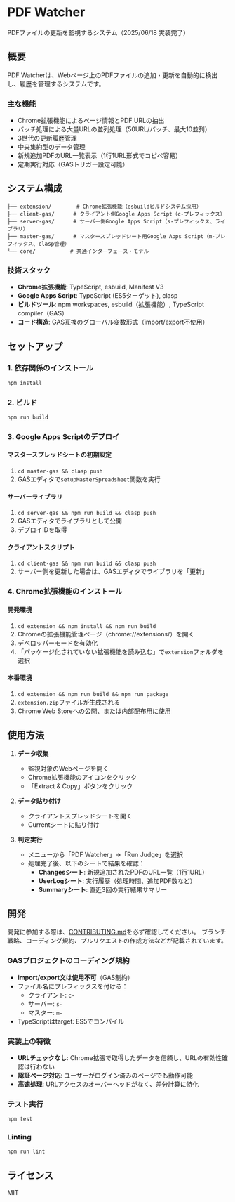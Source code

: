 # PDF Watcher

PDFファイルの更新を監視するシステム（2025/06/18 実装完了）

## 概要

PDF Watcherは、Webページ上のPDFファイルの追加・更新を自動的に検出し、履歴を管理するシステムです。

### 主な機能

- Chrome拡張機能によるページ情報とPDF URLの抽出
- バッチ処理による大量URLの並列処理（50URL/バッチ、最大10並列）
- 3世代の更新履歴管理
- 中央集約型のデータ管理
- 新規追加PDFのURL一覧表示（1行1URL形式でコピペ容易）
- 定期実行対応（GASトリガー設定可能）

## システム構成

```
├── extension/        # Chrome拡張機能（esbuildビルドシステム採用）
├── client-gas/      # クライアント側Google Apps Script（c-プレフィックス）
├── server-gas/      # サーバー側Google Apps Script（s-プレフィックス、ライブラリ）
├── master-gas/      # マスタースプレッドシート用Google Apps Script（m-プレフィックス、clasp管理）
└── core/           # 共通インターフェース・モデル
```

### 技術スタック

- **Chrome拡張機能**: TypeScript, esbuild, Manifest V3
- **Google Apps Script**: TypeScript (ES5ターゲット), clasp
- **ビルドツール**: npm workspaces, esbuild（拡張機能）, TypeScript compiler（GAS）
- **コード構造**: GAS互換のグローバル変数形式（import/export不使用）

## セットアップ

### 1. 依存関係のインストール

```bash
npm install
```

### 2. ビルド

```bash
npm run build
```

### 3. Google Apps Scriptのデプロイ

#### マスタースプレッドシートの初期設定
1. `cd master-gas && clasp push`
2. GASエディタで`setupMasterSpreadsheet`関数を実行

#### サーバーライブラリ
1. `cd server-gas && npm run build && clasp push`
2. GASエディタでライブラリとして公開
3. デプロイIDを取得

#### クライアントスクリプト
1. `cd client-gas && npm run build && clasp push`
2. サーバー側を更新した場合は、GASエディタでライブラリを「更新」

### 4. Chrome拡張機能のインストール

#### 開発環境
1. `cd extension && npm install && npm run build`
2. Chromeの拡張機能管理ページ（chrome://extensions/）を開く
3. デベロッパーモードを有効化
4. 「パッケージ化されていない拡張機能を読み込む」で`extension`フォルダを選択

#### 本番環境
1. `cd extension && npm run build && npm run package`
2. `extension.zip`ファイルが生成される
3. Chrome Web Storeへの公開、または内部配布用に使用

## 使用方法

1. **データ収集**
   - 監視対象のWebページを開く
   - Chrome拡張機能のアイコンをクリック
   - 「Extract & Copy」ボタンをクリック

2. **データ貼り付け**
   - クライアントスプレッドシートを開く
   - Currentシートに貼り付け

3. **判定実行**
   - メニューから「PDF Watcher」→「Run Judge」を選択
   - 処理完了後、以下のシートで結果を確認：
     - **Changesシート**: 新規追加されたPDFのURL一覧（1行1URL）
     - **UserLogシート**: 実行履歴（処理時間、追加PDF数など）
     - **Summaryシート**: 直近3回の実行結果サマリー

## 開発

開発に参加する際は、[CONTRIBUTING.md](./CONTRIBUTING.md)を必ず確認してください。
ブランチ戦略、コーディング規約、プルリクエストの作成方法などが記載されています。

### GASプロジェクトのコーディング規約

- **import/export文は使用不可**（GAS制約）
- ファイル名にプレフィックスを付ける：
  - クライアント: `c-`
  - サーバー: `s-`
  - マスター: `m-`
- TypeScriptはtarget: ES5でコンパイル

### 実装上の特徴

- **URLチェックなし**: Chrome拡張で取得したデータを信頼し、URLの有効性確認は行わない
- **認証ページ対応**: ユーザーがログイン済みのページでも動作可能
- **高速処理**: URLアクセスのオーバーヘッドがなく、差分計算に特化

### テスト実行

```bash
npm test
```

### Linting

```bash
npm run lint
```

## ライセンス

MIT